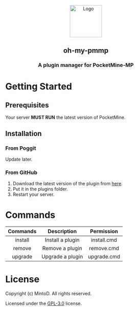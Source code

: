 <div align="center">
  <a href="https://github.com/MintoD/oh-my-pmmp">
    <img src="assets/icon.jpg" alt="Logo" width="100" height="100">
  </a>

  <h2 align="center">oh-my-pmmp</h2>

  <h3 align="center">
    A plugin manager for PocketMine-MP
  </h3>
</div>

# Getting Started

## Prerequisites

Your server **MUST RUN** the latest version of PocketMine.

## Installation

### From Poggit

Update later.

### From GitHub

1. Download the latest version of the plugin from [here](https://github.com/MintoD/TrashCan/releases).
2. Put it in the plugins folder.
3. Restart your server.

# Commands

| Commands |    Description   |  Permission |
|:--------:|:----------------:|:-----------:|
|  install | Install a plugin | install.cmd |
|  remove  |  Remove a plugin |  remove.cmd |
|  upgrade | Upgrade a plugin | upgrade.cmd |
# License

Copyright (c) MintoD. All rights reserved.

Licensed under the [GPL-3.0](https://github.com/MintoD/oh-my-pmmp/blob/main/LICENSE) license.
